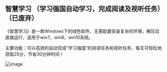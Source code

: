 ## 智慧学习 （学习强国自动学习，完成阅读及视听任务）（已废弃）

《智慧学习》是一款Windows下的绿色软件，无需配置安装复杂的环境，解压后直接运行，适用于win7，win8，win10系统。

主要功能：可以高效的自动完成“学习强国”的阅读任务和视听任务，每天可轻松地获取25分，节省30分钟时间！

![image](https://ftp.bmp.ovh/imgs/2020/04/e8abdbff03db2cb5.png)

